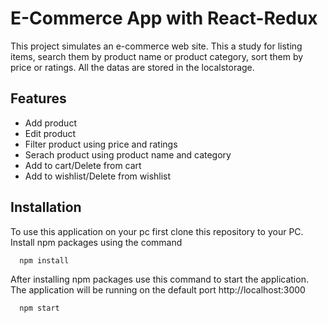 # E-Commerce App with React-Redux

This project simulates an e-commerce web site. This a study for listing items, search them by product name or product category, sort them by price or ratings. All the datas are stored in the localstorage.

## Features

- Add product
- Edit product
- Filter product using price and ratings
- Serach product using product name and category
- Add to cart/Delete from cart
- Add to wishlist/Delete from wishlist

## Installation

To use this application on your pc first clone this repository to your PC. Install npm packages using the command

```bash
  npm install

```
After installing npm packages use this command to start the application. The application will be running on the default port http://localhost:3000
```bash
  npm start

```